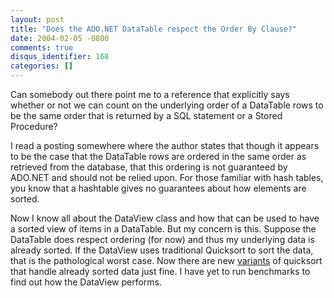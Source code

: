 ```yaml
---
layout: post
title: "Does the ADO.NET DataTable respect the Order By Clause?"
date: 2004-02-05 -0800
comments: true
disqus_identifier: 168
categories: []
---
```

Can somebody out there point me to a reference that explicitly says
whether or not we can count on the underlying order of a DataTable rows
to be the same order that is returned by a SQL statement or a Stored
Procedure?

I read a posting somewhere where the author states that though it
appears to be the case that the DataTable rows are ordered in the same
order as retrieved from the database, that this ordering is not
guaranteed by ADO.NET and should not be relied upon. For those familiar
with hash tables, you know that a hashtable gives no guarantees about
how elements are sorted.

Now I know all about the DataView class and how that can be used to have
a sorted view of items in a DataTable. But my concern is this. Suppose
the DataTable does respect ordering (for now) and thus my underlying
data is already sorted. If the DataView uses traditional Quicksort to
sort the data, that is the pathological worst case. Now there are new
[variants](http://www.whitsoftdev.com/qsort/) of quicksort that handle
already sorted data just fine. I have yet to run benchmarks to find out
how the DataView performs.

